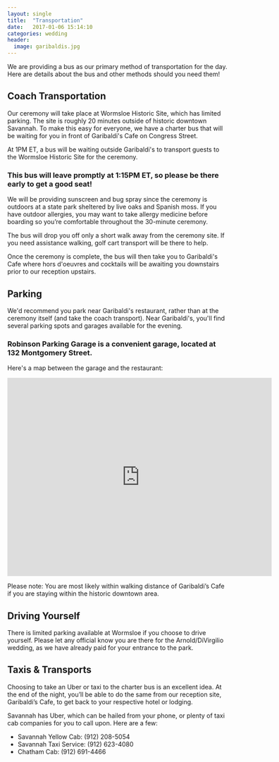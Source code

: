 ```yaml
---
layout: single
title:  "Transportation"
date:   2017-01-06 15:14:10
categories: wedding
header:
  image: garibaldis.jpg
---
```


We are providing a bus as our primary method of transportation for the day. Here are details about the bus and other methods should you need them!

## Coach Transportation

Our ceremony will take place at Wormsloe Historic Site, which has limited parking. The site is roughly 20 minutes outside of historic downtown Savannah. To make this easy for everyone, we have a charter bus that will be waiting for you in front of Garibaldi's Cafe on Congress Street.

At 1PM ET, a bus will be waiting outside Garibaldi's to transport guests to the Wormsloe Historic Site for the ceremony.

### This bus will leave promptly at 1:15PM ET, so please be there early to get a good seat!

We will be providing sunscreen and bug spray since the ceremony is outdoors at a state park sheltered by live oaks and Spanish moss. If you have outdoor allergies, you may want to take allergy medicine before boarding so you’re comfortable throughout the 30-minute ceremony.

<p>
The bus will drop you off only a short walk away from the ceremony site. If you need assistance walking, golf cart transport will be there to help.
</p>

Once the ceremony is complete, the bus will then take you to Garibaldi's Cafe where hors d'oeuvres and cocktails will be awaiting you downstairs prior to our reception upstairs.

## Parking

We'd recommend you park near Garibaldi's restaurant, rather than at the ceremony itself (and take the coach transport). Near Garibaldi's, you'll find several parking spots and garages available for the evening.

### Robinson Parking Garage is a convenient garage, located at 132 Montgomery Street.

Here's a map between the garage and the restaurant:

<iframe src="https://www.google.com/maps/embed?pb=!1m28!1m12!1m3!1d3380.6072628477227!2d-81.0980084495452!3d32.079869576418524!2m3!1f0!2f0!3f0!3m2!1i1024!2i768!4f13.1!4m13!3e6!4m5!1s0x88fb9e67a2841a97%3A0x3a25df4634dd675f!2sRobinson+Parking+Garage%2C+Montgomery+Street%2C+Savannah%2C+GA!3m2!1d32.0789543!2d-81.096147!4m5!1s0x88fb9e67173b24c9%3A0x465d3cf36e9de1ff!2sGaribaldi+Cafe%2C+West+Congress+Street%2C+Savannah%2C+GA!3m2!1d32.080559799999996!2d-81.0956068!5e0!3m2!1sen!2sus!4v1487435700362" width="600" height="450" frameborder="0" style="border:0" allowfullscreen></iframe>

Please note: You are most likely within walking distance of Garibaldi’s Cafe if you are staying within the historic downtown area.

## Driving Yourself

There is limited parking available at Wormsloe if you choose to drive yourself. Please let any official know you are there for the Arnold/DiVirgilio wedding, as we have already paid for your entrance to the park.


## Taxis & Transports

Choosing to take an Uber or taxi to the charter bus is an excellent idea. At the end of the night, you’ll be able to do the same from our reception site, Garibaldi’s Cafe, to get back to your respective hotel or lodging.

Savannah has Uber, which can be hailed from your phone, or plenty of taxi cab companies for you to call upon. Here are a few:

* Savannah Yellow Cab: (912) 208-5054
* Savannah Taxi Service: (912) 623-4080
* Chatham Cab: (912) 691-4466

